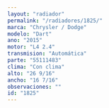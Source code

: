 ```yaml
---
layout: "radiador"
permalink: "/radiadores/1825/"
marca: "Chrysler / Dodge"
modelo: "Dart"
ano: "2015"
motor: "L4 2.4"
transmision: "Automática"
parte: "55111483"
clima: "Con clima"
alto: "26 9/16"
ancho: "16 7/16"
observaciones: ""
id: "1825"
---
```


